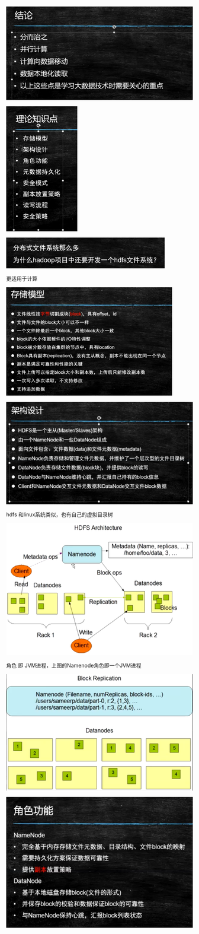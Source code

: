 ![大数据结论](../images/大数据结论.png)

![知识点](../images/知识点.png)

![image-20210209215912665](../images/image-20210209215912665.png)

更适用于计算

![存储模型](../images/存储模型.png)

![image-20210209220311252](../images/image-20210209220311252.png)

hdfs 和linux系统类似，也有自己的虚拟目录树

![image-20210209221553390](../images/image-20210209221553390.png)

角色  即  JVM进程，上图的Namenode角色即一个JVM进程

![image-20210209222842109](../images/image-20210209222842109.png)

![image-20210209223332023](../images/image-20210209223332023.png)